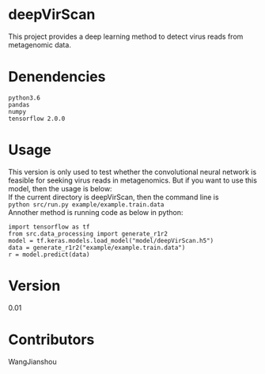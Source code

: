 # deepVirScan
This project provides a deep learning method to detect virus reads from metagenomic data.

# Denendencies
`python3.6`  
`pandas`  
`numpy`  
`tensorflow 2.0.0`  

# Usage
This version is only used to test whether the convolutional neural network is feasible for seeking virus reads in metagenomics. But if you want to use this model, then the usage is below:  
If the current directory is deepVirScan, then the command line is  
`python src/run.py example/example.train.data`  
Annother method is running code as below in python:
```
import tensorflow as tf
from src.data_processing import generate_r1r2
model = tf.keras.models.load_model("model/deepVirScan.h5")
data = generate_r1r2("example/example.train.data")
r = model.predict(data)
```

# Version
0.01

# Contributors
WangJianshou



